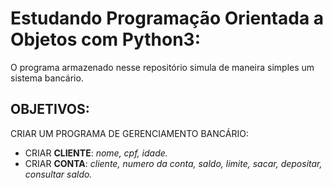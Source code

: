 # Estudando Programação Orientada a Objetos com Python3:

O programa armazenado nesse repositório simula de maneira simples um sistema bancário.

## OBJETIVOS:
 CRIAR UM PROGRAMA DE GERENCIAMENTO BANCÁRIO:
- CRIAR **CLIENTE**: *nome, cpf, idade.*
- CRIAR **CONTA**: *cliente, numero da conta, saldo, limite, sacar, depositar, consultar saldo.*

